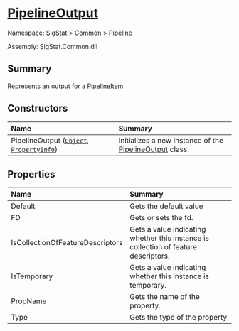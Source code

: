 # [PipelineOutput](./PipelineOutput.md)

Namespace: [SigStat]() > [Common](./../README.md) > [Pipeline](./README.md)

Assembly: SigStat.Common.dll

## Summary
Represents an output for a [PipelineItem](https://github.com/sigstat/sigstat/blob/develop/docs/md/SigStat/Common/Pipeline/PipelineOutput.md)

## Constructors

| <span>Name&nbsp;&nbsp;&nbsp;&nbsp;&nbsp;&nbsp;&nbsp;&nbsp;&nbsp;&nbsp;&nbsp;&nbsp;&nbsp;&nbsp;&nbsp;&nbsp;&nbsp;&nbsp;&nbsp;&nbsp;&nbsp;&nbsp;&nbsp;&nbsp;&nbsp;&nbsp;&nbsp;&nbsp;&nbsp;&nbsp;</span> | Summary | 
| :--- | :--- | 
| PipelineOutput ([`Object`](https://docs.microsoft.com/en-us/dotnet/api/System.Object), [`PropertyInfo`](https://docs.microsoft.com/en-us/dotnet/api/System.Reflection.PropertyInfo)) | Initializes a new instance of the [PipelineOutput](https://github.com/sigstat/sigstat/blob/develop/docs/md/SigStat/Common/Pipeline/PipelineOutput.md) class. | 


## Properties

| <span>Name&nbsp;&nbsp;&nbsp;&nbsp;&nbsp;&nbsp;&nbsp;&nbsp;&nbsp;&nbsp;&nbsp;&nbsp;&nbsp;&nbsp;&nbsp;&nbsp;&nbsp;&nbsp;&nbsp;&nbsp;&nbsp;&nbsp;&nbsp;&nbsp;&nbsp;&nbsp;&nbsp;&nbsp;&nbsp;&nbsp;</span> | Summary | 
| :--- | :--- | 
| Default | Gets the default value | 
| FD | Gets or sets the fd. | 
| IsCollectionOfFeatureDescriptors | Gets a value indicating whether this instance is collection of feature descriptors. | 
| IsTemporary | Gets a value indicating whether this instance is temporary. | 
| PropName | Gets the name of the property. | 
| Type | Gets the type of the property | 


